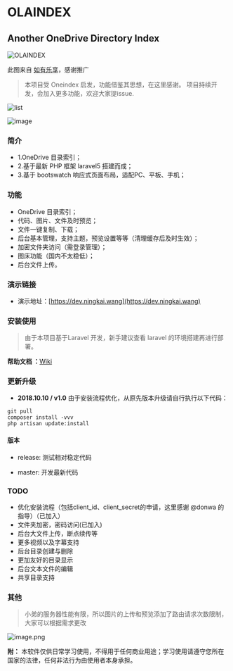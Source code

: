 OLAINDEX
===

## Another OneDrive Directory Index

![OLAINDEX](https://g-search2.alicdn.com/img/bao/uploaded/i4/TB10L1zhmzqK1RjSZFLXXcn2XXa_640x640)



此图来自 [如有乐享](https://51.ruyo.net/)，感谢推广

> 本项目受 Oneindex 启发，功能借鉴其思想，在这里感谢。 项目持续开发，会加入更多功能，欢迎大家提issue.


![list](https://share.imwnk.cn/item/origin/view/01FGBPEHT2TSRM4K4ZEVCJ3A2AVBOVKTOE)

![image](https://share.imwnk.cn/item/origin/view/01FGBPEHV3KII7GWXKMFHKGVTV5M6URPBW)

### 简介

- 1.OneDrive 目录索引；
- 2.基于最新 PHP 框架 laravel5 搭建而成；
- 3.基于 bootswatch 响应式页面布局，适配PC、平板、手机；

### 功能
- OneDrive 目录索引；
- 代码、图片、文件及时预览；
- 文件一键复制、下载；
- 后台基本管理，支持主题，预览设置等等（清理缓存后及时生效）；
- 加密文件夹访问（需登录管理）；
- 图床功能（国内不太稳低）；
- 后台文件上传。

### 演示链接

- 演示地址：[https://dev.ningkai.wang](https://dev.ningkai.wang)

### 安装使用

> 由于本项目基于Laravel 开发，新手建议查看 laravel 的环境搭建再进行部署。

**帮助文档 ：**[Wiki](https://github.com/WangNingkai/OLAINDEX/wiki)

### 更新升级

- **2018.10.10 / v1.0**
由于安装流程优化，从原先版本升级请自行执行以下代码：

```
git pull
composer install -vvv
php artisan update:install
```


#### 版本

- release: 测试相对稳定代码

- master: 开发最新代码

### TODO

- 优化安装流程（包括client_id、client_secret的申请，这里感谢 @donwa 的指导）（已加入）
- 文件夹加密，密码访问(已加入)
- 后台大文件上传，断点续传等
- 更多视频以及字幕支持
- 后台目录创建与删除
- 更加友好的目录显示
- 后台文本文件的编辑
- 共享目录支持

### 其他 

> 小弟的服务器性能有限，所以图片的上传和预览添加了路由请求次数限制，大家可以根据需求更改

![image.png](https://image.ningkai.wang/item/origin/view/01HS36VADQV35WPMQ3AFHZ25AUTVCJIEVN)


**附：** 本软件仅供日常学习使用，不得用于任何商业用途；学习使用请遵守您所在国家的法律，任何非法行为由使用者本身承担。
